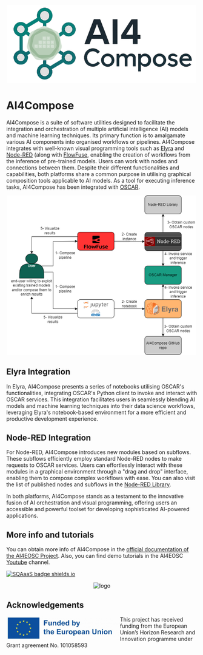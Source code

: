 <div align="center">
  <img src="https://github.com/ai4os/ai4-compose/blob/main/img/ai4compose-logo-transparent.png" alt="ai4compose architecture" width="500"/>
</div>

# AI4Compose

AI4Compose is a suite of software utilities designed to facilitate the integration and orchestration of multiple artificial intelligence (AI) models and machine learning techniques. Its primary function is to amalgamate various AI components into organised workflows or pipelines. AI4Compose integrates with well-known visual programming tools such as [Elyra](https://github.com/elyra-ai/elyra) and [Node-RED](https://nodered.org/) (along with [FlowFuse](https://flowfuse.com/), enabling the creation of workflows from the inference of pre-trained models. Users can work with nodes and connections between them. Despite their different functionalities and capabilities, both platforms share a common purpose in utilising graphical composition tools applicable to AI models. As a tool for executing inference tasks, AI4Compose has been integrated with [OSCAR](https://oscar.grycap.net/). 

<div align="center">
  <img src="https://github.com/ai4os/ai4-compose/blob/main/img/Runtime_view_AI4Compose.png" alt="ai4compose architecture" width="500"/>
</div>

## Elyra Integration

In Elyra, AI4Compose presents a series of notebooks utilising OSCAR's functionalities, integrating OSCAR's Python client to invoke and interact with OSCAR services. This integration facilitates users in seamlessly blending AI models and machine learning techniques into their data science workflows, leveraging Elyra's notebook-based environment for a more efficient and productive development experience.

## Node-RED Integration

For Node-RED, AI4Compose introduces new modules based on subflows. These subflows efficiently employ standard Node-RED nodes to make requests to OSCAR services. Users can effortlessly interact with these modules in a graphical environment through a "drag and drop" interface, enabling them to compose complex workflows with ease. You can also visit the list of published nodes and subflows in the [Node-RED Library](https://flows.nodered.org/collection/vAqHyycWgCq_).

In both platforms, AI4Compose stands as a testament to the innovative fusion of AI orchestration and visual programming, offering users an accessible and powerful toolset for developing sophisticated AI-powered applications.

## More info and tutorials
You can obtain more info of AI4Compose in the [official documentation of the AI4EOSC Project](https://docs.ai4os.eu/en/latest/howtos/pipelines/index.html). Also, you can find demo tutorials in the AI4EOSC [Youtube](https://www.youtube.com/@ai4eosc) channel.


[![SQAaaS badge shields.io](https://img.shields.io/badge/sqaaas%20software-silver-lightgrey)](https://api.eu.badgr.io/public/assertions/mmlz4p1eTvi5-ZEwXSpUdA "SQAaaS silver badge achieved")

<div align="center">
  <img src="https://ai4eosc.eu/wp-content/uploads/sites/10/2022/09/horizontal-transparent.png" alt="logo" width="500"/>
</div>

## Acknowledgements

<img width=300 align="left" src="https://raw.githubusercontent.com/AI4EOSC/.github/ai4eosc/profile/EN-Funded.jpg" alt="Funded by the European Union" />

This project has received funding from the European Union’s Horizon Research and Innovation programme under Grant agreement No. 101058593
